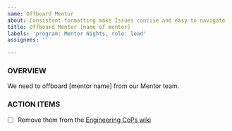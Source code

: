 ```yaml
---
name: Offboard Mentor
about: Consistent formatting make Issues concise and easy to navigate
title: Offboard Mentor [name of mentor]
labels: 'program: Mentor Nights, role: lead'
assignees: ''

---
```


### OVERVIEW
We need to offboard [mentor name] from our Mentor team.

### ACTION ITEMS
- [ ] Remove them from the [Engineering CoPs wiki](https://github.com/hackforla/engineering/wiki/Community#engineering-cop-mentors)
